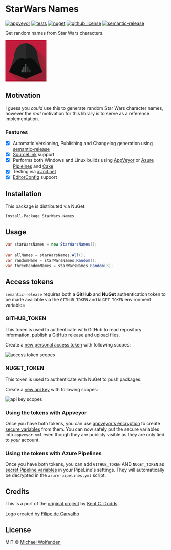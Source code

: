 # StarWars Names

[![appveyor](https://ci.appveyor.com/api/projects/status/github/michael-wolfenden/StarWarsNames?svg=true)](https://ci.appveyor.com/project/michael-wolfenden/StarWarsNames)
[![tests](https://img.shields.io/appveyor/tests/michael-wolfenden/StarWarsNames.svg)](https://ci.appveyor.com/project/michael-wolfenden/StarWarsNames)
[![nuget](https://img.shields.io/nuget/v/StarWars.Names.svg)](https://www.nuget.org/packages/StarWars.Names/)
[![github license](https://img.shields.io/github/license/michael-wolfenden/StarWarsNames.svg)](https://github.com/michael-wolfenden/StarWarsNames/blob/master/LICENSE)
[![semantic-release](https://img.shields.io/badge/%20%20%F0%9F%93%A6%F0%9F%9A%80-semantic--release-e10079.svg)](https://github.com/semantic-release/semantic-release)

Get random names from Star Wars characters.

![starwars-names](assets/logo.png)

## Motivation
I guess you _could_ use this to generate random Star Wars character names, however the *real* motivation for this library is to serve as a reference implementation.

### Features

- [x] Automatic Versioning, Publishing and Changelog generation using [semantic-release](https://github.com/semantic-release/semantic-release)
- [x] [SourceLink](https://github.com/dotnet/sourcelink/) support
- [x] Performs both Windows and Linux builds using [AppVeyor](https://www.appveyor.com/) or [Azure Pipleines](https://azure.microsoft.com/en-au/services/devops/pipelines/) and [Cake](https://cakebuild.net/)
- [x] Testing via [xUnit.net](https://xunit.github.io/)
- [x] [EditorConfig](https://docs.microsoft.com/en-us/visualstudio/ide/create-portable-custom-editor-options) support

## Installation

This package is distributed via NuGet:

```
Install-Package StarWars.Names
```

## Usage
```csharp
var starWarsNames = new StarWarsNames();

var allNames = starWarsNames.All();
var randomName = starWarsNames.Random();
var threeRandomNames = starWarsNames.Random(3);
```

## Access tokens

`semantic-release` requires both a **GitHub** and **NuGet** authentication token to be made available via the `GITHUB_TOKEN` and `NUGET_TOKEN` environment variables

### GITHUB_TOKEN
This token is used to authenticate with GitHub to read repository information, publish a GitHub release and upload files.

Create a [new personal access token](https://github.com/settings/tokens/new) with following scopes:

![access token scopes](https://i.imgur.com/Mq7475E.png "access token scopes")

### NUGET_TOKEN
This token is used to authenticate with NuGet to push packages.

Create a [new api key](https://www.nuget.org/account/apikeys) with following scopes:

![api key scopes](https://i.imgur.com/ohPpDj6.png "api key scopes")

### Using the tokens with Appveyor

Once you have both tokens, you can use [appveyor's encryption](https://ci.appveyor.com/tools/encrypt) to create [secure variables](https://www.appveyor.com/docs/build-configuration/#secure-variables) from them. You can now safely put the secure variables into `appveyor.yml` even though they are publicly visible as they are only tied to _your_ account.

### Using the tokens with Azure Pipelines

Once you have both tokens, you can add `GITHUB_TOKEN` AND `NUGET_TOKEN` as [secret Pipeline variables](
https://docs.microsoft.com/en-us/azure/devops/pipelines/process/variables?view=vsts&tabs=yaml%2Cbatch#secret-variables) in your PipeLine's settings. They will automatically be decrypted in the `azure-pipelines.yml` script.

## Credits
This is a port of the [original project](https://github.com/kentcdodds/starwars-names) by [Kent C. Dodds](https://kentcdodds.com/)

Logo created by [Filipe de Carvalho](
https://www.behance.net/gallery/17998561/Star-Wars-Long-Shadow-Flat-Design-Icons)

## License
MIT © [Michael Wolfenden](https://michael-wolfenden.github.io/)
